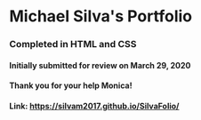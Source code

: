 # Michael Silva's Portfolio


### Completed in HTML and CSS

#### Initially submitted for review on March 29, 2020

#### Thank you for your help Monica!

#### Link: https://silvam2017.github.io/SilvaFolio/

